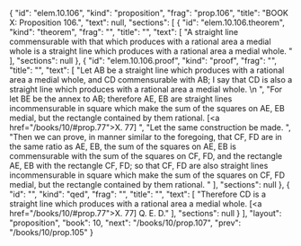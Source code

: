 {
  "id": "elem.10.106",
  "kind": "proposition",
  "frag": "prop.106",
  "title": "BOOK X: Proposition 106.",
  "text": null,
  "sections": [
    {
      "id": "elem.10.106.theorem",
      "kind": "theorem",
      "frag": "",
      "title": "",
      "text": [
        "A straight line commensurable with that which produces with a rational area a medial whole is a straight line which produces with a rational area a medial whole. "
      ],
      "sections": null
    },
    {
      "id": "elem.10.106.proof",
      "kind": "proof",
      "frag": "",
      "title": "",
      "text": [
        "Let AB be a straight line which produces with a rational area a medial whole, and CD commensurable with AB; I say that CD is also a straight line which produces with a rational area a medial whole. \n      ",
        "For let BE be the annex to AB; therefore AE, EB are straight lines incommensurable in square which make the sum of the squares on AE, EB medial, but the rectangle contained by them rational. [<a href=\"/books/10/#prop.77\">X. 77</a>] ",
        "Let the same construction be made. ",
        "Then we can prove, in manner similar to the foregoing, that CF, FD are in the same ratio as AE, EB, the sum of the squares on AE, EB is commensurable with the sum of the squares on CF, FD, and the rectangle AE, EB with the rectangle CF, FD; so that CF, FD are also straight lines incommensurable in square which make the sum of the squares on CF, FD medial, but the rectangle contained by them rational. "
      ],
      "sections": null
    },
    {
      "id": "",
      "kind": "qed",
      "frag": "",
      "title": "",
      "text": [
        "Therefore CD is a straight line which produces with a rational area a medial whole. [<a href=\"/books/10/#prop.77\">X. 77</a>] Q. E. D."
      ],
      "sections": null
    }
  ],
  "layout": "proposition",
  "book": 10,
  "next": "/books/10/prop.107",
  "prev": "/books/10/prop.105"
}
